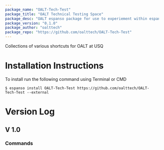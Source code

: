 ```yaml
---
package_name: "OALT-Tech-Test"
package_title: "OALT Technical Testing Space"
package_desc: "OALT espanso package for use to experiement within espanso"
package_version: "0.1.0"
package_author: "oalttech"
package_repo: "https://github.com/oalttech/OALT-Tech-Test"
---
```

Collections of various shortcuts for OALT at USQ

# Installation Instructions
To install run the following command using Terminal or CMD
```
$ espanso install OALT-Tech-Test https://github.com/oalttech/OALT-Tech-Test --external
````
# Version Log
## V 1.0
### Commands
